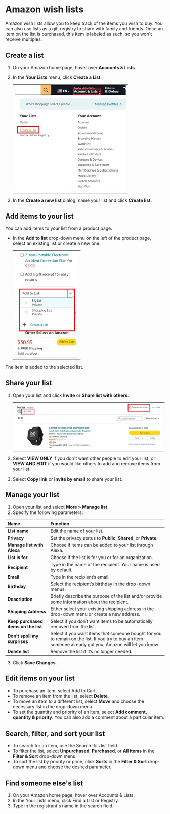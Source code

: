 # Amazon wish lists

Amazon wish lists allow you to keep track of the items you wish to buy.
You can also use lists as a gift registry to share with family and
friends. Once an item on the list is purchased, this item is labeled as
such, so you won't receive multiples.

## Create a list

1. On your Amazon home page, hover over **Accounts & Lists**. 
2. In the **Your Lists** menu, click **Create a List**.

   <table><tr><td>
   <img src="Google Docs1.jpg" alt="Create a List "width= "350" >
   </td></tr></table>

3. In the **Create a new list** dialog, name your list and click **Create
list**.

## Add items to your list

You can add items to your list from a product page.

- In the **Add to list** drop-down menu on the left of the product page,
select an existing list or create a new one.
   
   <table><tr><td>
   <img src="Google Docs 2.png" alt="Add to list" width= "200">
   </td></tr></table>

The item is added to the selected list.
 
## Share your list

1. Open your list and click **Invite** or **Share list with others**.

   <table><tr><td>
   <img src="Google Docs 4.png" alt="Share list" width= "700" >
   </td></tr></table>

2. Select **VIEW ONLY** if you don't want other people to edit your list,
or **VIEW AND EDIT** if you would like others to add and remove items from
your list. 
3. Select **Copy link** or **Invite by email** to share your list.

## Manage your list  

1. Open your list and select **More > Manage list**. 
2. Specify the following parameters:

| Name                                    | Function                                                                                                                                                             |
|:-----------------------------------------|:----------------------------------------------------------------------------------------------------------------------------------------------------------------------|
|     **List name**                           |     Edit the name of   your list.                                                                                                                                    |
|     **Privacy**                             |     Set the privacy status to **Public**, **Shared**, or **Private**.                                                                                                            |
|     **Manage list with Alexa**              |     Choose if items can be added to   your list through Alexa.                                                                                                       |
|     **List is for**                         |     Choose if the list is for you or   for an organization.                                                                                                          |
|     **Recipient**                           |     Type in the name of the   recipient. Your name is used by default.                                                                                               |
|     **Email**                               |     Type in the recipient’s email.                                                                                                                                   |
|     **Birthday**                            |     Select the recipient’s birthday   in the drop-down menus.                                                                                                        |
|     **Description**                         |     Briefly describe the purpose of   the list and/or provide some information about the recipient.                                                                  |
|     **Shipping Address**                    |     Either select your existing   shipping address in the drop-down menu or create a new address.                                                                    |
|     **Keep purchased items on the list**    |     Select if you don’t want items to   be automatically removed from the list.                                                                                      |
|     **Don’t spoil my surprises**            |     Select if you want items that   someone bought for you to remain on the list. If you try to buy an item   someone already got you, Amazon will let you know.     |
|     **Delete list**                         |     Remove the list if it’s no longer   needed.                                                                                                                      |
3. Click **Save Changes**.

## Edit items on your list

- To purchase an item, select Add to Cart.
-  To remove an item from the list, select **Delete**. 
-  To move an item to a different list, select **Move** and choose the necessary list in the drop-down menu.
-  To set the quantity and priority of an item, select **Add comment, quantity & priority**. You can also add a comment about a particular item.

## Search, filter, and sort your list

- To search for an item, use the Search this list field.
- To filter the list, select **Unpurchased**, **Purchased**, or **All items** in the **Filter &
Sort** drop-down menu. 
- To sort the list by priority or price, click **Sorts** in the **Filter & Sort** drop-down menu and choose the desired
parameter.

## Find someone else's list

 1. On your Amazon home page, hover over Accounts & Lists. 
 2. In the Your Lists menu, click Find a List or Registry.
 3. Type in the registrant's name in the search field.

